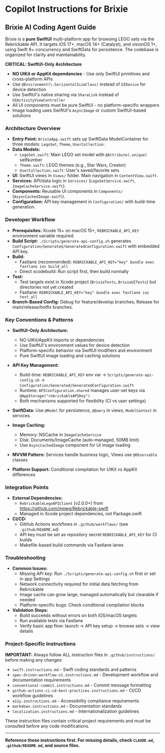 # Copilot Instructions for Brixie

## Brixie AI Coding Agent Guide

Brixie is a **pure SwiftUI** multi-platform app for browsing LEGO sets via the Rebrickable API. It targets iOS 17+, macOS 14+ (Catalyst), and visionOS 1+, using Swift 6+ concurrency and SwiftData for persistence. The codebase is organized for clarity and maintainability.

**CRITICAL: SwiftUI-Only Architecture**

- **NO UIKit or AppKit dependencies** - Use only SwiftUI primitives and cross-platform APIs
- Use `@Environment(\.horizontalSizeClass)` instead of `UIDevice` for device detection
- Use SwiftUI's native sharing via `ShareLink` instead of `UIActivityViewController`
- All UI components must be pure SwiftUI - no platform-specific wrappers
- Image loading uses SwiftUI's `AsyncImage` or custom SwiftUI-based solutions

### Architecture Overview

- **Entry Point:** `BrixieApp.swift` sets up SwiftData ModelContainer for three models: `LegoSet`, `Theme`, `UserCollection`.
- **Data Models:**
  - `LegoSet.swift`: Main LEGO set model with `@Attribute(.unique)` setNumber
  - `Theme.swift`: LEGO themes (e.g., Star Wars, Creator)
  - `UserCollection.swift`: User's saved/favorite sets
- **UI:** SwiftUI views in `Views/` folder. Main navigation in `ContentView.swift`.
- **Services:** API/data logic in `Services/` (`LegoSetService.swift`, `ImageCacheService.swift`).
- **Components:** Reusable UI components in `Components/` (`AsyncCachedImage.swift`).
- **Configuration:** API key management in `Configuration/` with build-time generation.

### Developer Workflow

- **Prerequisites:** Xcode 15+ on macOS 15+, `REBRICKABLE_API_KEY` environment variable required.
- **Build Script:** `./Scripts/generate-api-config.sh` generates `Configuration/Generated/GeneratedConfiguration.swift` with embedded API key.
- **Build:**
  - Fastlane (recommended): `REBRICKABLE_API_KEY="key" bundle exec fastlane ios build_all`
  - Direct xcodebuild: Run script first, then build normally
- **Test:**
  - Test targets exist in Xcode project (`BrixieTests`, `BrixieUITests`) but directories not yet created
  - Fastlane: `REBRICKABLE_API_KEY="key" bundle exec fastlane ios test_all`
- **Branch-Based Config:** Debug for feature/develop branches, Release for main/release/hotfix branches.

### Key Conventions & Patterns

- **SwiftUI-Only Architecture:**

  - NO UIKit/AppKit imports or dependencies
  - Use SwiftUI's environment values for device detection
  - Platform-specific behavior via SwiftUI modifiers and environment
  - Pure SwiftUI image loading and caching solutions

- **API Key Management:**
  - Build-time: `REBRICKABLE_API_KEY` env var → `Scripts/generate-api-config.sh` → `Configuration/Generated/GeneratedConfiguration.swift`
  - Runtime: `APIConfiguration.shared` manages user-set keys via `@AppStorage("rebrickableAPIKey")`
  - Both mechanisms supported for flexibility (CI vs user settings)
- **SwiftData:** Use `@Model` for persistence, `@Query` in views, `ModelContext` in services.
- **Image Caching:**
  - Memory: NSCache in `ImageCacheService`
  - Disk: Documents/ImageCache (auto-managed, 50MB limit)
  - Use `AsyncCachedImage` component for UI image loading
- **MVVM Pattern:** Services handle business logic, Views use `@Observable` classes
- **Platform Support:** Conditional compilation for UIKit vs AppKit differences

### Integration Points

- **External Dependencies:**
  - `RebrickableLegoAPIClient` (v2.0.0+) from https://github.com/mpwg/Rebrickable-swift
  - Managed in Xcode project dependencies, not Package.swift
- **CI/CD:**
  - GitHub Actions workflows in `.github/workflows/` (see `.github/README.md`)
  - API key must be set as repository secret `REBRICKABLE_API_KEY` for CI builds
  - Makefile-based build commands via Fastlane lanes

### Troubleshooting

- **Common Issues:**
  - Missing API key: Run `./Scripts/generate-api-config.sh` first or set in app Settings
  - Network connectivity required for initial data fetching from Rebrickable
  - Image cache can grow large; managed automatically but clearable if needed
  - Platform-specific bugs: Check conditional compilation blocks
- **Validation Steps:**
  - Build succeeds without errors on both iOS/macOS targets
  - Run available tests via Fastlane
  - Verify basic app flow: launch → API key setup → browse sets → view details

### Project-Specific Instructions

**IMPORTANT:** Always follow ALL instruction files in `.github/instructions/` before making any changes:

- `swift.instructions.md` - Swift coding standards and patterns
- `spec-driven-workflow-v1.instructions.md` - Development workflow and documentation requirements
- `conventional-commit.instructions.md` - Commit message formatting
- `github-actions-ci-cd-best-practices.instructions.md` - CI/CD workflow guidelines
- `a11y.instructions.md` - Accessibility compliance requirements
- `markdown.instructions.md` - Documentation standards
- `localization.instructions.md` - Internationalization guidelines

These instruction files contain critical project requirements and must be consulted before any code modifications.

---

**Reference these instructions first. For missing details, check `CLAUDE.md`, `.github/README.md`, and source files.**
